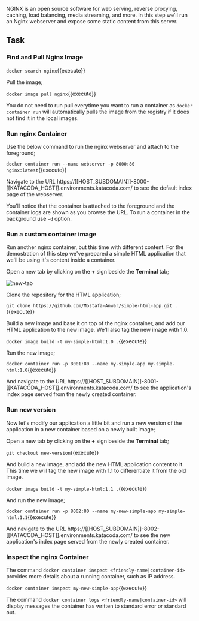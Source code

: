 NGINX is an open source software for web serving, reverse proxying, caching, load balancing, media streaming, and more. In this step we'll run an Nginx webserver and expose some static content from this server.

## Task

### Find and Pull Nginx Image

```docker search nginx```{{execute}}

Pull the image;

```docker image pull nginx```{{execute}}

You do not need to run pull everytime you want to run a container as `docker container run` will automatically pulls the image from the registry if it does not find it in the local images.

### Run nginx Container

Use the below command to run the nginx webserver and attach to the foreground;

```docker container run --name webserver -p 8000:80 nginx:latest```{{execute}}

Navigate to the URL https://[[HOST_SUBDOMAIN]]-8000-[[KATACODA_HOST]].environments.katacoda.com/ to see the default index page of the webserver.

You'll notice that the container is attached to the foreground and the container logs are shown as you browse the URL. To run a container in the background use `-d` option.

### Run a custom container image

Run another nginx container, but this time with different content. For the demostration of this step we've prepared a simple HTML application that we'll be using it's content inside a container.

Open a new tab by clicking on the **+** sign beside the **Terminal** tab;

![new-tab](assets/new-tab.png)

Clone the repository for the HTML application;

```git clone https://github.com/Mostafa-Anwar/simple-html-app.git .```{{execute}}

Build a new image and base it on top of the nginx container, and add our HTML application to the new image. We'll also tag the new image with 1.0.

```docker image build -t my-simple-html:1.0 .```{{execute}}

Run the new image;

```docker container run -p 8001:80 --name my-simple-app my-simple-html:1.0```{{execute}}

And navigate to the URL https://[[HOST_SUBDOMAIN]]-8001-[[KATACODA_HOST]].environments.katacoda.com/ to see the application's index page served from the newly created container.

### Run new version

Now let's modify our application a little bit and run a new version of the application in a new container based on a newly built image;

Open a new tab by clicking on the **+** sign beside the **Terminal** tab;

```git checkout new-version```{{execute}}

And build a new image, and add the new HTML application content to it. This time we will tag the new image with 1.1 to differentiate it from the old image.

```docker image build -t my-simple-html:1.1 .```{{execute}}

And run the new image;

```docker container run -p 8002:80 --name my-new-simple-app my-simple-html:1.1```{{execute}}

And navigate to the URL https://[[HOST_SUBDOMAIN]]-8002-[[KATACODA_HOST]].environments.katacoda.com/ to see the new application's index page served from the newly created container.

### Inspect the nginx Container

The command ```docker container inspect <friendly-name|container-id>``` provides more details about a running container, such as IP address.

```docker container inspect my-new-simple-app```{{execute}}

The command ```docker container logs <friendly-name|container-id>``` will display messages the container has written to standard error or standard out.

